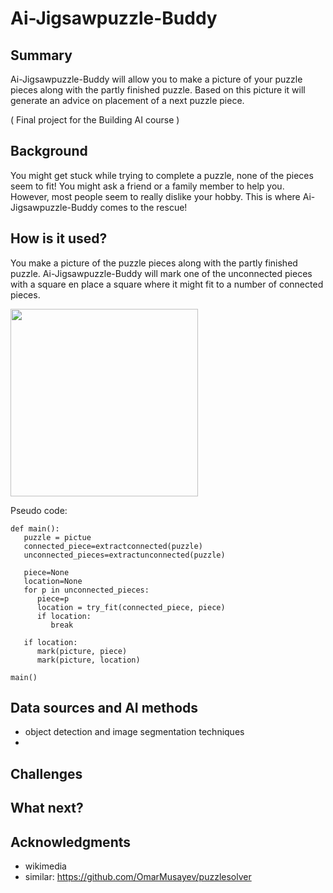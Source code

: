 <!-- This is based on the markdown template for the final project of the Building AI course, created by Reaktor Innovations and University of Helsinki -->

# Ai-Jigsawpuzzle-Buddy
## Summary

Ai-Jigsawpuzzle-Buddy will allow you to make a picture of your puzzle pieces along with the partly finished puzzle. Based on this picture it will generate an advice on placement of a next puzzle piece.

( Final project for the Building AI course )

## Background

You might get stuck while trying to complete a puzzle, none of the pieces seem to fit! You might ask a friend or a family member to help you. However, most people seem to really dislike your hobby. This is where Ai-Jigsawpuzzle-Buddy comes to the rescue!

## How is it used?

You make a picture of the puzzle pieces along with the partly finished puzzle. Ai-Jigsawpuzzle-Buddy will mark one of the unconnected pieces with a square en place a square where it might fit to a number of connected pieces.

<img src="https://upload.wikimedia.org/wikipedia/commons/thumb/c/c4/Jigsaw_puzzle_solving_2.jpg/960px-Jigsaw_puzzle_solving_2.jpg" width="300">

Pseudo code:
```
def main():
   puzzle = pictue
   connected_piece=extractconnected(puzzle)
   unconnected_pieces=extractunconnected(puzzle)

   piece=None
   location=None
   for p in unconnected_pieces:
      piece=p
      location = try_fit(connected_piece, piece)
      if location:
         break

   if location:
      mark(picture, piece)
      mark(picture, location)

main()
```

## Data sources and AI methods
* object detection and image segmentation techniques
* 

## Challenges

## What next?

## Acknowledgments
* wikimedia
* similar: https://github.com/OmarMusayev/puzzlesolver


